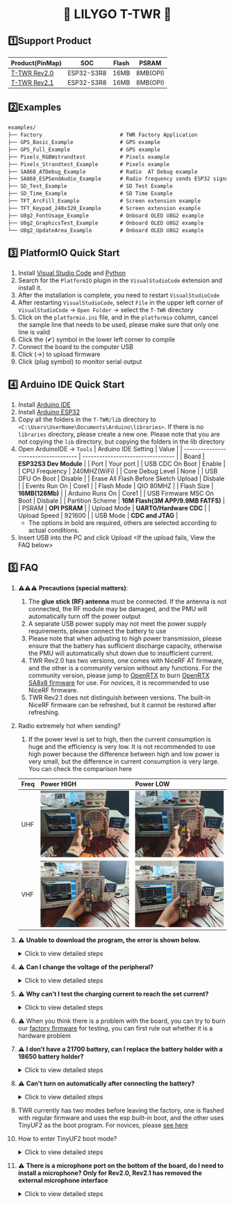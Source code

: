 <h1 align = "center">🌟 LILYGO T-TWR 🌟</h1>

## 1️⃣Support Product

| Product(PinMap)   | SOC        | Flash | PSRAM    |
| ----------------- | ---------- | ----- | -------- |
| [T-TWR Rev2.0][1] | ESP32-S3R8 | 16MB  | 8MB(OPI) |
| [T-TWR Rev2.1][2] | ESP32-S3R8 | 16MB  | 8MB(OPI) |

[1]: https://www.lilygo.cc/products/t-twr-plus
[2]: https://www.lilygo.cc/products/t-twr-plus

## 2️⃣Examples

```txt
examples/
├── Factory                         # TWR Factory Application
├── GPS_Basic_Example               # GPS example
├── GPS_Full_Example                # GPS example
├── Pixels_RGBWstrandtest           # Pixels example
├── Pixels_Strandtest_Example       # Pixels example
├── SA868_ATDebug_Example           # Radio  AT Debug example
├── SA868_ESPSendAudio_Example      # Radio frequency sends ESP32 signal
├── SD_Test_Example                 # SD Test Example
├── SD_Time_Example                 # SD Time Example
├── TFT_ArcFill_Example             # Screen extension example
├── TFT_Keypad_240x320_Example      # Screen extension example
├── U8g2_FontUsage_Example          # Onboard OLED U8G2 example
├── U8g2_GraphicsTest_Example       # Onboard OLED U8G2 example
└── U8g2_UpdateArea_Example         # Onboard OLED U8G2 example
```

## 3️⃣ PlatformIO Quick Start

1. Install [Visual Studio Code](https://code.visualstudio.com/) and [Python](https://www.python.org/)
2. Search for the `PlatformIO` plugin in the `VisualStudioCode` extension and install it.
3. After the installation is complete, you need to restart `VisualStudioCode`
4. After restarting `VisualStudioCode`, select `File` in the upper left corner of `VisualStudioCode` -> `Open Folder` -> select the `T-TWR` directory
5. Click on the `platformio.ini` file, and in the `platformio` column, cancel the sample line that needs to be used, please make sure that only one line is valid
6. Click the (✔) symbol in the lower left corner to compile
7. Connect the board to the computer USB
8. Click (→) to upload firmware
9. Click (plug symbol) to monitor serial output

## 4️⃣ Arduino IDE Quick Start

1. Install [Arduino IDE](https://www.arduino.cc/en/software)
2. Install [Arduino ESP32](https://docs.espressif.com/projects/arduino-esp32/en/latest/)
3. Copy all the folders in the `T-TWR/lib` directory to `<C:\Users\UserName\Documents\Arduino\libraries>`. If there is no `libraries` directory, please create a new one. Please note that you are not copying the `lib` directory, but copying the folders in the lib directory
4. Open ArduinoIDE -> `Tools`
    | Arduino IDE Setting                  | Value                             |
    | ------------------------------------ | --------------------------------- |
    | Board                                | **ESP32S3 Dev Module**            |
    | Port                                 | Your port                         |
    | USB CDC On Boot                      | Enable                            |
    | CPU Frequency                        | 240MHZ(WiFi)                      |
    | Core Debug Level                     | None                              |
    | USB DFU On Boot                      | Disable                           |
    | Erase All Flash Before Sketch Upload | Disbale                           |
    | Events Run On                        | Core1                             |
    | Flash Mode                           | QIO 80MHZ                         |
    | Flash Size                           | **16MB(128Mb)**                   |
    | Arduino Runs On                      | Core1                             |
    | USB Firmware MSC On Boot             | Disbale                           |
    | Partition Scheme                     | **16M Flash(3M APP/9.9MB FATFS)** |
    | PSRAM                                | **OPI PSRAM**                     |
    | Upload Mode                          | **UART0/Hardware CDC**            |
    | Upload Speed                         | 921600                            |
    | USB Mode                             | **CDC and JTAG**                  |
    * The options in bold are required, others are selected according to actual conditions.
5. Insert USB into the PC and click Upload <If the upload fails, View the FAQ below>

## 5️⃣ FAQ

1. ⚠⚠⚠ **Precautions (special matters)**:
    1. The **glue stick (RF) antenna** must be connected. If the antenna is not connected, the RF module may be damaged, and the PMU will automatically turn off the power output
    2. A separate USB power supply may not meet the power supply requirements, please connect the battery to use
    3. Please note that when adjusting to high power transmission, please ensure that the battery has sufficient discharge capacity, otherwise the PMU will automatically shut down due to insufficient current.
    4. TWR Rev2.0 has two versions, one comes with NiceRF AT firmware, and the other is a community version without any functions. For the community version, please jump to [OpenRTX](https://github.com/OpenRTX/OpenRTX) to burn [OpenRTX SA8x8 firmware](https://github.com/OpenRTX/sa8x8-fw) for use. For novices, it is recommended to use NiceRF firmware.
    5. TWR Rev2.1 does not distinguish between versions. The built-in NiceRF firmware can be refreshed, but it cannot be restored after refreshing.


2. Radio extremely hot when sending?
      1. If the power level is set to high, then the current consumption is huge and the efficiency is very low. It is not recommended to use high power because the difference between high and low power is very small, but the difference in current consumption is very large. You can check the comparison here

      | Freq | Power HIGH                         | Power LOW                        |
      | ---- | ---------------------------------- | -------------------------------- |
      | UHF  | ![UHF_HIGH](./images/UHF_HIGH.jpg) | ![UHF_LOW](./images/UHF_LOW.jpg) |
      | VHF  | ![VHF_HIGH](./images/VHF_HIGH.jpg) | ![VHF_LOW](./images/VHF_LOW.jpg) |


 3. ⚠ **Unable to download the program, the error is shown below.**
      <details>
      <summary>
      Click to view detailed steps
      </summary>

      ```shell
      Flash: [====      ]  35.7% (used 467813 bytes from 1310720 bytes)
      Configuring upload protocol...
      AVAILABLE: cmsis-dap, esp-bridge, esp-builtin, esp-prog, espota, esptool, iot-bus-jtag, jlink, minimodule, olimex-arm-usb-ocd, olimex-arm-usb-ocd-h, olimex-arm-usb-tiny-h, olimex-jtag-tiny, tumpa
      CURRENT: upload_protocol = esptool
      Looking for upload port...
      Auto-detected: COM236
      Uploading .pio\build\uhf_band\firmware.bin
      esptool.py v4.5
      Serial port COM236
      Connecting...

      A serial exception error occurred: ClearCommError failed (PermissionError(13, 'The device does not recognize the command.', None, 22))
      Note: This error originates from pySerial. It is likely not a problem with esptool, but with the hardware connection or drivers.
      For troubleshooting steps visit: https://docs.espressif.com/projects/esptool/en/latest/troubleshooting.html
      *** [upload] Error 1
      ================================================================================================================ [FAILED] Took 8.75 seconds ================================================================================================================

      ```
      - Step
      - Press the **PWR** button for one second to make sure the TWR is powered on
      - Press and hold the **BOOT** button (without releasing it), then press the **RST** button, then release the **RST** button, and finally release the **BOOT** button
      - Click the upload button in the IDE and wait for the upload to complete
      - Press the **RST** button to exit the download mode
      
      </details>

3. ⚠ **Can I change the voltage of the peripheral?**
      <details>
      <summary>
      Click to view detailed steps
      </summary>
        1. Not recommended, changing the peripheral voltage may cause abnormal operation, please do not change the default voltage setting of the peripheral, please refer to the voltage setting in the sample program.
      </details>

4. ⚠ **Why can't I test the charging current to reach the set current?**
      <details>
      <summary>
      Click to view detailed steps
      </summary>
       1. If you use a USBC cable with low quality or too large or too long wire resistance, there will be a large internal resistance, and there is no rated 5V input on the board, so the PMU will think that the power supply voltage is insufficient, so the rated charging current cannot be reached. ,The solution is to replace the high-quality USBC wire, reduce the length of the wire to meet the requirements of the PMU input voltage
       2. You can measure the voltage at both ends of the figure below to see if it can meet the 5V input voltage required by the PMU
         <img width="320"  src=images/input-voltage.jpg>

      1. Please note that if the charging current is set to 1A, please install a suitable heat sink above the PMU to reduce the risk of heat and damage caused by overheating.
      </details>

5.  ⚠  When you think there is a problem with the board, you can try to burn our [factory firmware](./firmware/README.MD) for testing, you can first rule out whether it is a hardware problem

6. ⚠ **I don’t have a **21700 battery**, can I replace the battery holder with a **18650** battery holder?**
      <details>
      <summary>
      Click to view detailed steps
      </summary>
      1. The board is compatible with **21700** and **18650** battery holders, if you have the ability to replace it, please note that **LilyGo does not bear the risk of replacing the battery holder without authorization, damage and Brought to work abnormally**
      </details>

7. ⚠ **Can't turn on automatically after connecting the battery?**
      <details>
      <summary>
      Click to view detailed steps
      </summary>
      1. Connect the battery separately, you need to press the **PWR button** for one second, the board will start the action, press and hold the **PWR** button for 6 seconds to shut down, the shutdown time can be set by software
      </details>

8. TWR currently has two modes before leaving the factory, one is flashed with regular firmware and uses the esp built-in boot, and the other uses TinyUF2 as the boot program. For novices, please [see here](./firmware/README.MD)

9.  How to enter TinyUF2 boot mode?
      <details>
      <summary>
      Click to view detailed steps
      </summary>
       * Before entering TinyUF2, the boot program must have been flashed. If it has not been written, [please see here](./firmware/README.MD)
       * Press the RST button
       * After pressing the RST button for one second, press the BOOT button. The disk will be ejected on the computer.
       * At this time, drag the firmware with the suffix uf2 into the disk to upgrade the device.
      </details>
10. ⚠ **There is a microphone port on the bottom of the board, do I need to install a microphone? Only for Rev2.0, Rev2.1 has removed the external microphone interface**
      <details>
      <summary>
      Click to view detailed steps
      </summary>
      1. No, there is already a condenser microphone on board. If you need to use a wired microphone, please remove the board microphone. Please note that **LilyGo will not be responsible for the damage and abnormality of the board caused by unauthorized disassembly of the microphone**
      </details>











